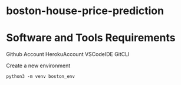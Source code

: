 # boston-house-price-prediction

# Software and Tools Requirements

Github Account
HerokuAccount
VSCodeIDE
GitCLI

Create a new environment

```commandline
python3 -m venv boston_env
```